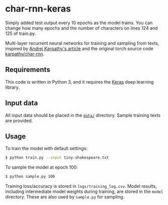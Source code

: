 # char-rnn-keras

Simply added test output every 10 epochs as the model trains.  You can change how many epochs and the number of characters on lines 124 and 125 of train.py.

Multi-layer recurrent neural networks for training and sampling from texts, inspired by [Andrej Karpathy's article](http://karpathy.github.io/2015/05/21/rnn-effectiveness) and the original torch source code [karpathy/char-rnn](https://github.com/karpathy/char-rnn).

## Requirements

This code is written in Python 3, and it requires the [Keras](https://keras.io) deep learning library.

## Input data

All input data should be placed in the [`data/`](./data) directory. Sample training texts are provided.

## Usage

To train the model with default settings:
```bash
$ python train.py --input tiny-shakespeare.txt
```

To sample the model at epoch 100:
```bash
$ python sample.py 100
```

Training loss/accuracy is stored in `logs/training_log.csv`. Model results, including intermediate model weights during training, are stored in the `model` directory. These are also used by `sample.py` for sampling.
